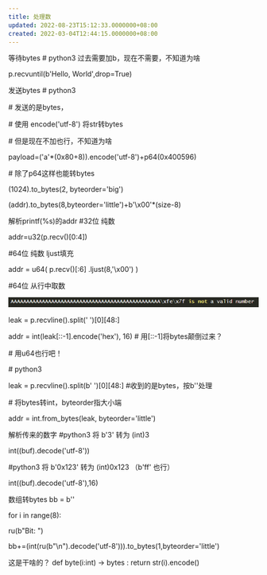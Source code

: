 ```yaml
---
title: 处理数
updated: 2022-08-23T15:12:33.0000000+08:00
created: 2022-03-04T12:44:15.0000000+08:00
---
```


等待bytes
\# python3 过去需要加b，现在不需要，不知道为啥

p.recvuntil(b'Hello, World',drop=True)

发送bytes
\# python3

\# 发送的是bytes，

\# 使用 encode('utf-8') 将str转bytes

\# 但是现在不加也行，不知道为啥

payload=('a'\*(0x80+8)).encode('utf-8')+p64(0x400596)

\# 除了p64这样也能转bytes

(1024).to_bytes(2, byteorder='big')

(addr).to_bytes(8,byteorder='little')+b'\x00'\*(size-8)

解析printf(%s)的addr
\#32位 纯数

addr=u32(p.recv()\[0:4\])

\#64位 纯数 ljust填充

addr = u64( p.recv()\[:6\] .ljust(8,'\x00') )

\#64位 从行中取数

![image1](../../../resources/image1-3.png)

leak = p.recvline().split(' ')\[0\]\[48:\]

addr = int(leak\[::-1\].encode('hex'), 16) \# 用\[::-1\]将bytes颠倒过来？

\# 用u64也行吧！

\# python3

leak = p.recvline().split(b' ')\[0\]\[48:\] \#收到的是bytes，按b''处理

\# 将bytes转int，byteorder指大小端

addr = int.from_bytes(leak, byteorder='little')

解析传来的数字
\#python3 将 b'3' 转为 (int)3

int((buf).decode('utf-8'))

\#python3 将 b'0x123' 转为 (int)0x123 （b'ff' 也行）

int((buf).decode('utf-8'),16)

数组转bytes
bb = b''

for i in range(8):

ru(b"Bit: ")

bb+=(int(ru(b"\n").decode('utf-8'))).to_bytes(1,byteorder='little')

这是干啥的？
def byte(i:int) -\> bytes :
return str(i).encode()

